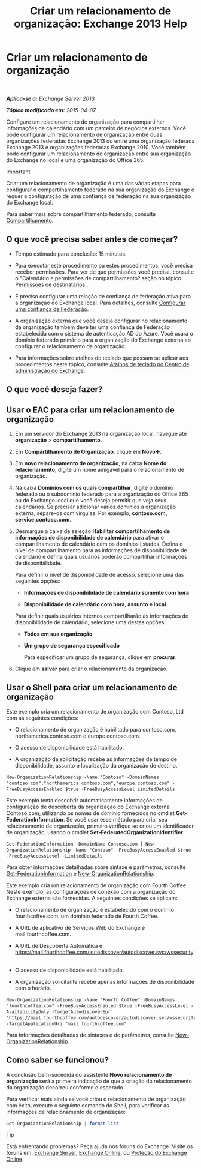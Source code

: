 ﻿---
title: 'Criar um relacionamento de organização: Exchange 2013 Help'
TOCTitle: Criar um relacionamento de organização
ms:assetid: 5ea61b96-c8ca-44fc-b8b5-ca4341af36a6
ms:mtpsurl: https://technet.microsoft.com/pt-br/library/JJ657451(v=EXCHG.150)
ms:contentKeyID: 50485709
ms.date: 05/22/2018
mtps_version: v=EXCHG.150
ms.translationtype: MT
---

# Criar um relacionamento de organização

 

_**Aplica-se a:** Exchange Server 2013_

_**Tópico modificado em:** 2015-04-07_

Configure um relacionamento de organização para compartilhar informações de calendário com um parceiro de negócios externos. Você pode configurar um relacionamento de organização entre duas organizações federadas Exchange 2013 ou entre uma organização federada Exchange 2013 e organizações federadas Exchange 2010. Você também pode configurar um relacionamento de organização entre sua organização do Exchange no local e uma organização do Office 365.


> [!IMPORTANT]
> Criar um relacionamento de organização é uma das várias etapas para configurar o compartilhamento federado na sua organização do Exchange e requer a configuração de uma confiança de federação na sua organização do Exchange local.



Para saber mais sobre compartilhamento federado, consulte [Compartilhamento](sharing-exchange-2013-help.md).

## O que você precisa saber antes de começar?

  - Tempo estimado para conclusão: 15 minutos.

  - Para executar este procedimento ou estes procedimentos, você precisa receber permissões. Para ver de que permissões você precisa, consulte o "Calendário e permissões de compartilhamento? seção no tópico [Permissões de destinatários](recipients-permissions-exchange-2013-help.md) .

  - É preciso configurar uma relação de confiança de federação ativa para a organização do Exchange local. Para detalhes, consulte [Configurar uma confiança de Federação](configure-a-federation-trust-exchange-2013-help.md).

  - A organização externa que você deseja configurar no relacionamento da organização também deve ter uma confiança de Federação estabelecida com o sistema de autenticação AD do Azure. Você usará o domínio federado primário para a organização do Exchange externa ao configurar o relacionamento da organização.

  - Para informações sobre atalhos de teclado que possam se aplicar aos procedimentos neste tópico, consulte [Atalhos de teclado no Centro de administração do Exchange](keyboard-shortcuts-in-the-exchange-admin-center-exchange-online-protection-help.md).

## O que você deseja fazer?

## Usar o EAC para criar um relacionamento de organização

1.  Em um servidor do Exchange 2013 na organização local, navegue até **organização** \> **compartilhamento**.

2.  Em **Compartilhamento de Organização**, clique em **Novo**![Ícone Adicionar](images/JJ218640.c1e75329-d6d7-4073-a27d-498590bbb558(EXCHG.150).gif "Ícone Adicionar").

3.  Em **novo relacionamento de organização**, na caixa **Nome do relacionamento**, digite um nome amigável para o relacionamento de organização.

4.  Na caixa **Domínios com os quais compartilhar**, digite o domínio federado ou o subdomínio federado para a organização do Office 365 ou do Exchange local que você deseja permitir que veja seus calendários. Se precisar adicionar vários domínios à organização externa, separe-os com vírgulas. Por exemplo, **contoso.com, service.contoso.com**.

5.  Desmarque a caixa de seleção **Habilitar compartilhamento de informações de disponibilidade de calendário** para ativar o compartilhamento de calendário com os domínios listados. Defina o nível de compartilhamento para as informações de disponibilidade de calendário e defina quais usuários poderão compartilhar informações de disponibilidade.
    
    Para definir o nível de disponibilidade de acesso, selecione uma das seguintes opções:
    
      - **Informações de disponibilidade de calendário somente com hora**
    
      - **Disponibilidade de calendário com hora, assunto e local**
    
    Para definir quais usuários internos compartilharão as informações de disponibilidade de calendário, selecione uma destas opções:
    
      - **Todos em sua organização**
    
      - **Um grupo de segurança especificado**
        
        Para especificar um grupo de segurança, clique em **procurar**.

6.  Clique em **salvar** para criar o relacionamento da organização.

## Usar o Shell para criar um relacionamento de organização

Este exemplo cria um relacionamento de organização com Contoso, Ltd com as seguintes condições:

  - O relacionamento de organização é habilitado para contoso.com, northamerica.contoso.com e europe.contoso.com.

  - O acesso de disponibilidade está habilitado.

  - A organização da solicitação recebe as informações de tempo de disponibilidade, assunto e localização da organização de destino.

<!-- end list -->

    New-OrganizationRelationship -Name "Contoso" -DomainNames "contoso.com","northamerica.contoso.com","europe.contoso.com" -FreeBusyAccessEnabled $true -FreeBusyAccessLevel LimitedDetails

Este exemplo tenta descobrir automaticamente informações de configuração de descoberta da organização do Exchange externa Contoso.com, utilizando os nomes de domínio fornecidos no cmdlet **Get-FederationInformation**. Se você usar esse método para criar seu relacionamento de organização, primeiro verifique se criou um identificador de organização, usando o cmdlet **Set-FederatedOrganizationIdentifier**.

    Get-FederationInformation -DomainName Contoso.com | New-OrganizationRelationship -Name "Contoso" -FreeBusyAccessEnabled $true -FreeBusyAccessLevel -LimitedDetails

Para obter informações detalhadas sobre sintaxe e parâmetros, consulte [Get-FederationInformation](https://technet.microsoft.com/pt-br/library/dd351221\(v=exchg.150\)) e [New-OrganizationRelationship](https://technet.microsoft.com/pt-br/library/ee332357\(v=exchg.150\)).

Este exemplo cria um relacionamento de organização com Fourth Coffee. Neste exemplo, as configurações de conexão com a organização do Exchange externa são fornecidas. A seguintes condições se aplicam:

  - O relacionamento de organização é estabelecido com o domínio fourthcoffee.com. um domínio federado de Fourth Coffee.

  - A URL de aplicativo de Serviços Web do Exchange é mail.fourthcoffee.com.

  - A URL de Descoberta Automática é https://mail.fourthcoffee.com/autodiscover/autodiscover.svc/wssecurity.

  - O acesso de disponibilidade está habilitado.

  - A organização solicitante recebe apenas informações de disponibilidade com o horário.

<!-- end list -->

    New-OrganizationRelationship -Name "Fourth Coffee" -DomainNames "fourthcoffee.com" -FreeBusyAccessEnabled $true -FreeBusyAccessLevel -AvailabilityOnly -TargetAutodiscoverEpr "https://mail.fourthcoffee.com/autodiscover/autodiscover.svc/wssecurity" -TargetApplicationUri "mail.fourthcoffee.com"

Para informações detalhadas de sintaxes e de parâmetros, consulte [New-OrganizationRelationship](https://technet.microsoft.com/pt-br/library/ee332357\(v=exchg.150\)).

## Como saber se funcionou?

A conclusão bem-sucedida do assistente **Novo relacionamento de organização** será a primeira indicação de que a criação do relacionamento da organização decorreu conforme o esperado.

Para verificar mais ainda se você criou o relacionamento de organização com êxito, execute o seguinte comando do Shell, para verificar as informações de relacionamento de organização:

```powershell
Get-OrganizationRelationship | format-list
```


> [!TIP]
> Está enfrentando problemas? Peça ajuda nos fóruns do Exchange. Visite os fóruns em: <A href="https://go.microsoft.com/fwlink/p/?linkid=60612">Exchange Server</A>, <A href="https://go.microsoft.com/fwlink/p/?linkid=267542">Exchange Online</A>, ou <A href="https://go.microsoft.com/fwlink/p/?linkid=285351">Proteção do Exchange Online</A>.


